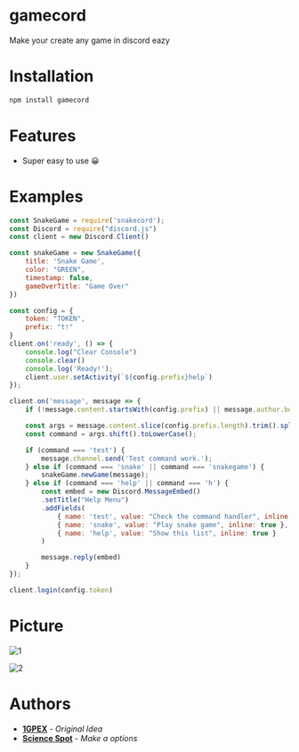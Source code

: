 # gamecord
Make your create any game in discord eazy

# Installation

```bash
npm install gamecord
```

# Features
- Super easy to use 😀


# Examples

```js
const SnakeGame = require('snakecord');
const Discord = require("discord.js")
const client = new Discord.Client()

const snakeGame = new SnakeGame({
    title: 'Snake Game',
    color: "GREEN",
    timestamp: false,
    gameOverTitle: "Game Over"
})

const config = {
    token: "TOKEN",
    prefix: "t!"
}
client.on('ready', () => {
    console.log("Clear Console")
    console.clear()
    console.log('Ready!');
    client.user.setActivity(`${config.prefix}help`)
});

client.on('message', message => {
	if (!message.content.startsWith(config.prefix) || message.author.bot) return;

	const args = message.content.slice(config.prefix.length).trim().split(/ +/);
	const command = args.shift().toLowerCase();

	if (command === 'test') {
		message.channel.send('Test command work.');
	} else if (command === 'snake' || command === 'snakegame') {
		snakeGame.newGame(message);
	} else if (command === 'help' || command === 'h') {
        const embed = new Discord.MessageEmbed()
        .setTitle("Help Menu")
        .addFields(
            { name: 'test', value: "Check the command handler", inline: true },
            { name: 'snake', value: "Play snake game", inline: true },
            { name: 'help', value: "Show this list", inline: true }
        )

        message.reply(embed)
    }
});

client.login(config.token)
```

# Picture
![1](/images/1.PNG)

![2](/images/2.PNG)

# Authors
* **[1GPEX](https://github.com/1GPEX)** - *Original Idea*
* **[Science Spot](https://github.com/Scientific-Guy)** - *Make a options* 
